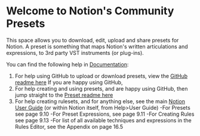 # Welcome to Notion's Community Presets

This space allows you to download, edit, upload and share presets for Notion. A preset is something that maps Notion's written articulations and expressions, to 3rd party VST instruments (or plug-ins).

You can find the following help in [Documentation](Documentation):

1. For help using GitHub to upload or download presets, view the [GitHub readme here](Documentation/Using%20GitHub.md)
If you are happy using GitHub,  
2. For help creating and using presets, and are happy using GitHub, then jump straight to the [Preset readme here](Documentation/Plug-in%20Presets.md) 
3. For help creating rulesets, and for anything else, see the main [Notion User Guide](Documentation/Notion%206.3%20User%20Guide.pdf) (or    within Notion itself, from Help>User Guide)
   -For Presets see page 9.10
   -For Preset Expressions, see page 9.11
   -For Creating Rules see page 9.13
   -For list of all available techniques and expressions in the Rules Editor, see the Appendix on page 16.5

